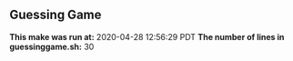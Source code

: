 ## Guessing Game
**This make was run at:** 
2020-04-28 12:56:29 PDT
**The number of lines in guessinggame.sh:** 
30
